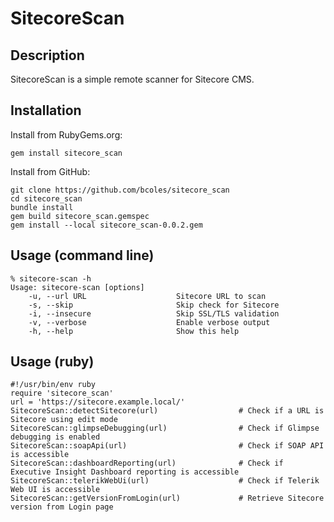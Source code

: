 # SitecoreScan

## Description

SitecoreScan is a simple remote scanner for Sitecore CMS.

## Installation

Install from RubyGems.org:

```
gem install sitecore_scan
```

Install from GitHub:

```
git clone https://github.com/bcoles/sitecore_scan
cd sitecore_scan
bundle install
gem build sitecore_scan.gemspec
gem install --local sitecore_scan-0.0.2.gem
```

## Usage (command line)

```
% sitecore-scan -h
Usage: sitecore-scan [options]
    -u, --url URL                    Sitecore URL to scan
    -s, --skip                       Skip check for Sitecore
    -i, --insecure                   Skip SSL/TLS validation
    -v, --verbose                    Enable verbose output
    -h, --help                       Show this help
```

## Usage (ruby)

```
#!/usr/bin/env ruby
require 'sitecore_scan'
url = 'https://sitecore.example.local/'
SitecoreScan::detectSitecore(url)                  # Check if a URL is Sitecore using edit mode
SitecoreScan::glimpseDebugging(url)                # Check if Glimpse debugging is enabled
SitecoreScan::soapApi(url)                         # Check if SOAP API is accessible
SitecoreScan::dashboardReporting(url)              # Check if Executive Insight Dashboard reporting is accessible
SitecoreScan::telerikWebUi(url)                    # Check if Telerik Web UI is accessible
SitecoreScan::getVersionFromLogin(url)             # Retrieve Sitecore version from Login page
```

